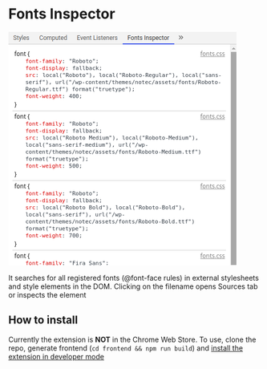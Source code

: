 # Fonts Inspector

![screenshot](screenshot.png)

It searches for all registered fonts (@font-face rules) in external stylesheets and style elements in the DOM. Clicking on the filename opens Sources tab or inspects the element

## How to install

Currently the extension is **NOT** in the Chrome Web Store. To use, clone the repo, generate frontend (`cd frontend && npm run build`) and [install the extension in developer mode](https://developer.chrome.com/extensions/getstarted#manifest)  